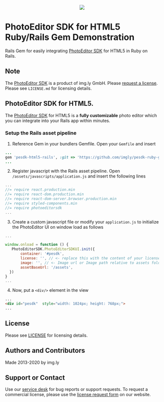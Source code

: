 <p align="center">
  <img src="http://static.photoeditorsdk.com/logo.png" />
</p>

# PhotoEditor SDK for HTML5 Ruby/Rails Gem Demonstration
Rails Gem for easily integrating [PhotoEditor SDK](https://www.photoeditorsdk.com/?utm_campaign=Projects&utm_source=Github&utm_medium=Side_Projects&utm_content=Ruby-Gem-Demo) for HTML5 in Ruby on Rails.

## Note 
The [PhotoEditor SDK](https://www.photoeditorsdk.com/?utm_campaign=Projects&utm_source=Github&utm_medium=Side_Projects&utm_content=Ruby-Gem-Demo) is a product of img.ly GmbH. 
Please [request a license](https://account.photoeditorsdk.com/pricing?utm_campaign=Projects&utm_source=Github&utm_medium=Side_Projects&utm_content=Ruby-Gem-Demo). Please see `LICENSE.md` for licensing details.


## PhotoEditor SDK for HTML5.
The [PhotoEditor SDK](https://www.photoeditorsdk.com/?utm_campaign=Projects&utm_source=Github&utm_medium=Side_Projects&utm_content=Ruby-Gem-Demo) for HTML5 is a **fully customizable** photo editor which you can integrate into your Rails app within minutes.

### Setup the Rails asset pipeline

1. Reference Gem in your bundlers Gemfile. Open your `Gemfile` and insert
```ruby
...
gem 'pesdk-html5-rails', :git => 'https://github.com/imgly/pesdk-ruby-gem-demo.git'
...
```
2. Register javascript with the Rails asset pipeline. Open `/assets/javascripts/application.js` and insert the following lines 

```javascript
...
//= require react.production.min
//= require react-dom.production.min
//= require react-dom-server.browser.production.min
//= require styled-components.min
//= require photoeditorsdk
...
```

3. Create a custom javascript file or modify your `application.js` to initialize the PhotoEditor UI on window load as follows 

```javascript
...

window.onload = function () {
   PhotoEditorSDK.PhotoEditorSDKUI.init({
       container: '#pesdk',
       license: '', // <- replace this with the content of your license file. The JSON-object needs to be in string format
       image: '', // <- Image url or Image path relative to assets folder
       assetBaseUrl: '/assets',
  })
}
...

```

4. Now, put a `<div/>` element in the view 
```html
...
<div id="pesdk"  style="width: 1024px; height: 768px;">
...
```

## License
Please see [LICENSE](https://github.com/imgly/pesdk-ruby-gem-demo/blob/main/LICENSE.md) for licensing details.

## Authors and Contributors
Made 2013-2020 by img.ly

## Support or Contact
Use our [service desk](https://support.photoeditorsdk.com) for bug reports or support requests. To request a commercial license, please use the [license request form](https://account.photoeditorsdk.com/pricing?utm_campaign=Projects&utm_source=Github&utm_medium=Side_Projects&utm_content=Ruby-Gem-Demo) on our website.

